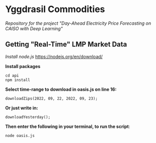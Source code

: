 # Yggdrasil Commodities
*Repository for the project "Day-Ahead Electricity Price Forecasting on CAISO with Deep Learning"* 

## Getting "Real-Time" LMP Market Data

*Install node.js*
https://nodejs.org/en/download/

**Install packages**
```
cd api
npm install
```
**Select time-range to download in oasis.js on line 16:**
```
downloadZips(2022, 09, 22, 2022, 09, 23);
```
**Or just write in:**
```
downloadYesterday();
```
**Then enter the following in your terminal, to run the script**:
```
node oasis.js
```

